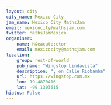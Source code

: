```yaml
---
layout: city                                           
city_name: Mexico City                                                                
jam_name: Mexico City MathsJam
email: mexicocity@mathsjam.com
twitter: MathsJamMexico
organiser:
    name: H&eacute;ctor
    email: mexicocity@mathsjam.com
location:
    group: rest-of-world
    pub_name: "Wingstop Lindavista"
    description: ", on Calle Riobamba"
    url: https://wingstop.com.mx
    lon: 19.4870416
    lat: -99.1303615
hiatus: False
---
```


